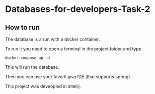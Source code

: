# Databases-for-developers-Task-2

## How to run

The database is a run with a docker container.

To run it you need to open a terminal in the project folder and type

```docker-compose up -d ```

This will run the database.

Then you can use your favorit java IDE (that supports spring)

This project was deveopled in intellij. 

